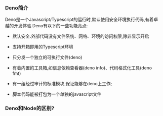 ### Deno简介

Deno是一个Javascript/Typescript的运行时,默认使用安全环境执行代码,有着卓越的开发体验.Deno有以下的一些功能亮点:

- 默认安全.外部代码没有文件系统、网络、环境的访问权限,除非显示开启

- 支持开箱即用的Typescript环境

- 只分发一个独立的可执行文件(deno)

- 有着内置的工具箱,如信息依赖查看器(deno info)、代码格式化工具(deno fmt)

- 有一组经过审计的标准模块,保证能够在deno上工作;

- 脚本代码能被打包为一个单独的javascript文件

### Deno和Node的区别?

